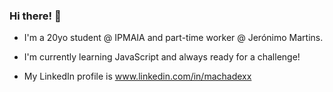 ### Hi there! 👋

- I'm a 20yo student @ IPMAIA and part-time worker @ Jerónimo Martins.

- I'm currently learning JavaScript and always ready for a challenge!

- My LinkedIn profile is www.linkedin.com/in/machadexx
